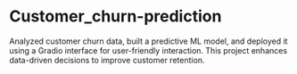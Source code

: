 # Customer_churn-prediction
Analyzed customer churn data, built a predictive ML model, and deployed it using a Gradio interface for user-friendly interaction. This project enhances data-driven decisions to improve customer retention.

